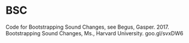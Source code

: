 # BSC

Code for Bootstrapping Sound Changes, see Begus, Gasper. 2017. Bootstrapping Sound Changes, Ms., Harvard University.
goo.gl/svxDW6
